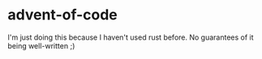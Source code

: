 # advent-of-code

I'm just doing this because I haven't used rust before. No guarantees of it being well-written ;)
